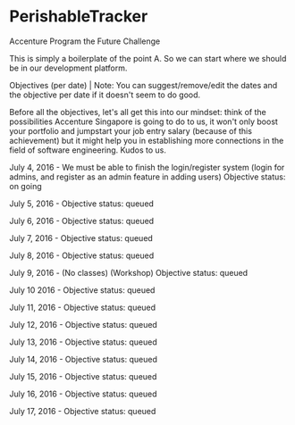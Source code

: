 # PerishableTracker
Accenture Program the Future Challenge

This is simply a boilerplate of the point A.
So we can start where we should be in our development platform.

Objectives (per date) | Note: You can suggest/remove/edit the dates and the objective per date if it doesn't seem to do good.

Before all the objectives, let's all get this into our mindset: think of the possibilities Accenture Singapore is going to do to us,
it won't only boost your portfolio and jumpstart your job entry salary (because of this achievement) but it might help you in
establishing more connections in the field of software engineering. Kudos to us.

July 4, 2016 - We must be able to finish the login/register system (login for admins, and register as an admin feature in adding users)
Objective status: on going

July 5, 2016 - 
Objective status: queued

July 6, 2016 - 
Objective status: queued

July 7, 2016 - 
Objective status: queued

July 8, 2016 - 
Objective status: queued

July 9, 2016 - (No classes) (Workshop)
Objective status: queued

July 10 2016 - 
Objective status: queued

July 11, 2016 - 
Objective status: queued

July 12, 2016 - 
Objective status: queued

July 13, 2016 -
Objective status: queued

July 14, 2016 -
Objective status: queued

July 15, 2016 -
Objective status: queued

July 16, 2016 - 
Objective status: queued

July 17, 2016 - 
Objective status: queued
